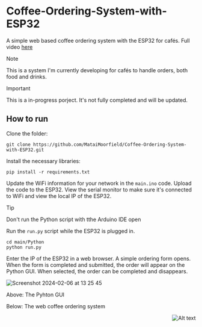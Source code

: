 # Coffee-Ordering-System-with-ESP32
A simple web based coffee ordering system with the ESP32 for cafés. Full video [here](https://www.youtube.com/watch?v=jhMNulLlHCo)

> [!NOTE]
> This is a system I'm currently developing for cafés to handle orders, both food and drinks.

> [!IMPORTANT]
> This is a in-progress porject. It's not fully completed and will be updated.

## How to run

Clone the folder:
```
git clone https://github.com/MataiMoorfield/Coffee-Ordering-System-with-ESP32.git
```
Install the necessary libraries:
```
pip install -r requirements.txt
```
Update the WiFi information for your network in the `main.ino` code. Upload the code to the ESP32. View the serial monitor to make sure it's connected to WiFi and view the local IP of the ESP32.

> [!TIP]
> Don't run the Python script with tthe Arduino IDE open

Run the `run.py` script while the ESP32 is plugged in.
```
cd main/Python
python run.py
```

Enter the IP of the ESP32 in a web browser. A simple ordering form opens. When the form is completed and submitted, the order will appear on the Python GUI. When selected, the order can be completed and disappears.

![Screenshot 2024-02-06 at 13 25 45](https://github.com/MataiMoorfield/Coffee-Ordering-System-with-ESP32/assets/138086469/8d18f029-6507-4e84-b749-aecffd2eb4bd)

Above: The Pyhton GUI

Below: The web coffee ordering system

<div style="text-align: right">
  <img src="https://github.com/MataiMoorfield/Coffee-Ordering-System-with-ESP32/assets/138086469/063af052-8572-46fd-9aae-6a818656e237" alt="Alt text">
</div>
